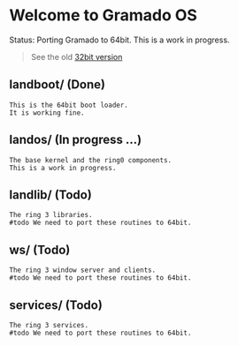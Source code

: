 # Welcome to Gramado OS

Status: 
Porting Gramado to 64bit.
This is a work in progress.
> See the old [32bit version](https://github.com/fn125/g241/)



## landboot/ (Done)
    This is the 64bit boot loader.
    It is working fine.

## landos/  (In progress ...)
    The base kernel and the ring0 components.
    This is a work in progress.

## landlib/ (Todo)
    The ring 3 libraries.
    #todo We need to port these routines to 64bit.

## ws/ (Todo)
    The ring 3 window server and clients.
    #todo We need to port these routines to 64bit.
    
## services/ (Todo)
    The ring 3 services.
    #todo We need to port these routines to 64bit.
    
    
